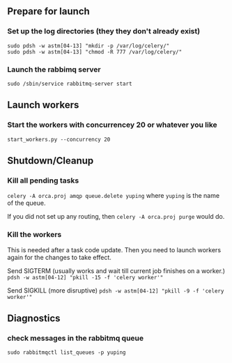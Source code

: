 ## Prepare for launch
### Set up the log directories (they they don't already exist)
```
sudo pdsh -w astm[04-13] "mkdir -p /var/log/celery/"
sudo pdsh -w astm[04-13] "chmod -R 777 /var/log/celery/"
```
### Launch the rabbimq server
```
sudo /sbin/service rabbitmq-server start
```

## Launch workers 
### Start the workers with concurrencey 20 or whatever you like
```
start_workers.py --concurrency 20
```

## Shutdown/Cleanup
### Kill all pending tasks
```celery -A orca.proj amqp queue.delete yuping```
where `yuping` is the name of the queue.

If you did not set up any routing, then
```celery -A orca.proj purge```
would do.

### Kill the workers
This is needed after a task code update. Then you need to launch workers again for
the changes to take effect.

Send SIGTERM (usually works and wait till current job finishes on a worker.)
```pdsh -w astm[04-12] "pkill -15 -f 'celery worker'"```

Send SIGKILL (more disruptive)
```pdsh -w astm[04-12] "pkill -9 -f 'celery worker'"```

## Diagnostics
### check messages in the rabbitmq queue
```
sudo rabbitmqctl list_queues -p yuping
```
